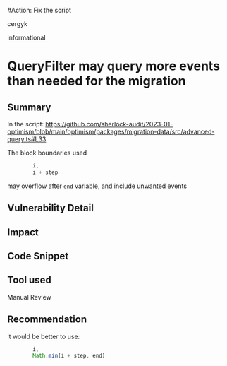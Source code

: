 #Action: Fix the script

cergyk

informational

# QueryFilter may query more events than needed for the migration

## Summary
In the script:
https://github.com/sherlock-audit/2023-01-optimism/blob/main/optimism/packages/migration-data/src/advanced-query.ts#L33

The block boundaries used
```typescript
        i,
        i + step
```
may overflow after `end` variable, and include unwanted events

## Vulnerability Detail

## Impact

## Code Snippet

## Tool used

Manual Review

## Recommendation

it would be better to use:
```typescript
        i,
        Math.min(i + step, end)
```